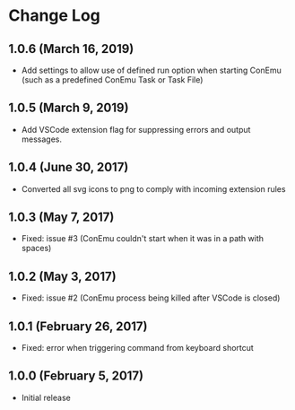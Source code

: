 # Change Log

## 1.0.6 (March 16, 2019)

- Add settings to allow use of defined run option when starting ConEmu (such as a predefined ConEmu Task or Task File)

## 1.0.5 (March 9, 2019)

- Add VSCode extension flag for suppressing errors and output messages.

## 1.0.4 (June 30, 2017)

- Converted all svg icons to png to comply with incoming extension rules

## 1.0.3 (May 7, 2017)

- Fixed: issue #3 (ConEmu couldn't start when it was in a path with spaces)

## 1.0.2 (May 3, 2017)

- Fixed: issue #2 (ConEmu process being killed after VSCode is closed)

## 1.0.1 (February 26, 2017)

- Fixed: error when triggering command from keyboard shortcut

## 1.0.0 (February 5, 2017)

- Initial release